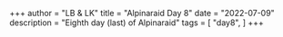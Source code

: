 +++
author = "LB & LK"
title = "Alpinaraid Day 8"
date = "2022-07-09"
description = "Eighth day (last) of Alpinaraid"
tags = [
    "day8",
]
+++